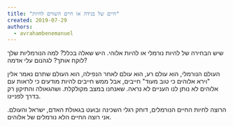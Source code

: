 ```yaml
---
title: "חיים של בגידה או חיים השווים לחיות"
created: 2019-07-29
authors: 
  - avrahambenemanuel
---
```


שיש הבחירה של להיות נורמלי או להיות אלוהי. היש שאלה בכלל? למה הנורמליות שלך לוקח אותך? לגהנום עלי אדמה?

העולם הנורמלי, הוא עולם רע, הוא עולם לאחר הנפילה, הוא העולם שתרם נאמר אלין "וירא אלוהים כי טוב מעוד" חייבים, אבל ממש חייבים להיות מודעים כי לראות עם אלוהים לא נותן לנו העניים לא נראה. שאנחנו במצב מקולקלת. ושהגאולה והתיקון רק בדרך לפניינו.

הרוצה לחיות החיים הנורמלים, דוחק רגלי השכינה ובועט בגאולת האדם, ישראל והעולם. אני רוצה החיים הלא נורמלים של אלוהים.
